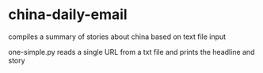 # china-daily-email
compiles a summary of stories about china based on text file input

one-simple.py reads a single URL from a txt file and prints the headline and story
